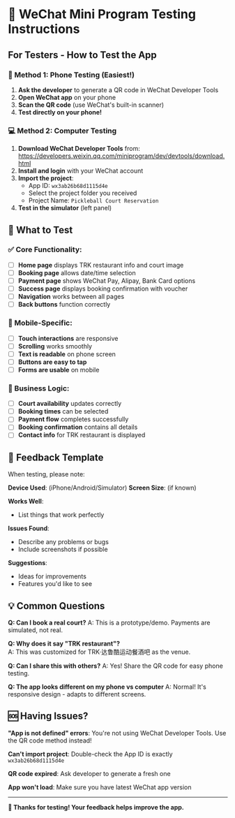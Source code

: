 # 🚀 WeChat Mini Program Testing Instructions

## For Testers - How to Test the App

### 📱 Method 1: Phone Testing (Easiest!)
1. **Ask the developer** to generate a QR code in WeChat Developer Tools
2. **Open WeChat app** on your phone  
3. **Scan the QR code** (use WeChat's built-in scanner)
4. **Test directly on your phone!**

### 💻 Method 2: Computer Testing
1. **Download WeChat Developer Tools** from: https://developers.weixin.qq.com/miniprogram/dev/devtools/download.html
2. **Install and login** with your WeChat account
3. **Import the project**:
   - App ID: `wx3ab26b68d1115d4e`
   - Select the project folder you received
   - Project Name: `Pickleball Court Reservation`
4. **Test in the simulator** (left panel)

## 🎯 What to Test

### ✅ Core Functionality:
- [ ] **Home page** displays TRK restaurant info and court image
- [ ] **Booking page** allows date/time selection  
- [ ] **Payment page** shows WeChat Pay, Alipay, Bank Card options
- [ ] **Success page** displays booking confirmation with voucher
- [ ] **Navigation** works between all pages
- [ ] **Back buttons** function correctly

### 📱 Mobile-Specific:
- [ ] **Touch interactions** are responsive
- [ ] **Scrolling** works smoothly
- [ ] **Text is readable** on phone screen
- [ ] **Buttons are easy to tap**
- [ ] **Forms are usable** on mobile

### 🏓 Business Logic:
- [ ] **Court availability** updates correctly
- [ ] **Booking times** can be selected
- [ ] **Payment flow** completes successfully  
- [ ] **Booking confirmation** contains all details
- [ ] **Contact info** for TRK restaurant is displayed

## 📝 Feedback Template

When testing, please note:

**Device Used**: (iPhone/Android/Simulator)
**Screen Size**: (if known)

**Works Well**:
- List things that work perfectly

**Issues Found**:
- Describe any problems or bugs
- Include screenshots if possible

**Suggestions**:
- Ideas for improvements
- Features you'd like to see

## 💡 Common Questions

**Q: Can I book a real court?**
A: This is a prototype/demo. Payments are simulated, not real.

**Q: Why does it say "TRK restaurant"?**  
A: This was customized for TRK·达鲁酷运动餐酒吧 as the venue.

**Q: Can I share this with others?**
A: Yes! Share the QR code for easy phone testing.

**Q: The app looks different on my phone vs computer**
A: Normal! It's responsive design - adapts to different screens.

## 🆘 Having Issues?

**"App is not defined" errors**: You're not using WeChat Developer Tools. Use the QR code method instead!

**Can't import project**: Double-check the App ID is exactly `wx3ab26b68d1115d4e`

**QR code expired**: Ask developer to generate a fresh one

**App won't load**: Make sure you have latest WeChat app version

---

**🎉 Thanks for testing! Your feedback helps improve the app.**
